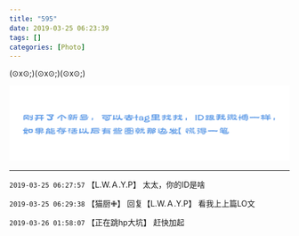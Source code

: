 ```yaml
---
title: "595"
date: 2019-03-25 06:23:39
tags: []
categories: [Photo]
---
```


<p>(⊙x⊙;)(⊙x⊙;)(⊙x⊙;)</p>

![](https://raw.githubusercontent.com/alicewish/meowchain247/master/img_cVZNdzJtQk9JV2VFTW9JRHVNSWt5TDlxdGZOcHFLbzhhNUtMaDZtMnIxb24wdEkvN3plT0p3PT0.jpg)

---

`2019-03-25 06:27:57` 【L.W.Ａ.Y.P】 太太，你的ID是啥

`2019-03-25 06:29:38` 【猫厨✙】 回复【L.W.Ａ.Y.P】 看我上上篇LO文

`2019-03-26 01:58:07` 【正在跳hp大坑】 赶快加起
